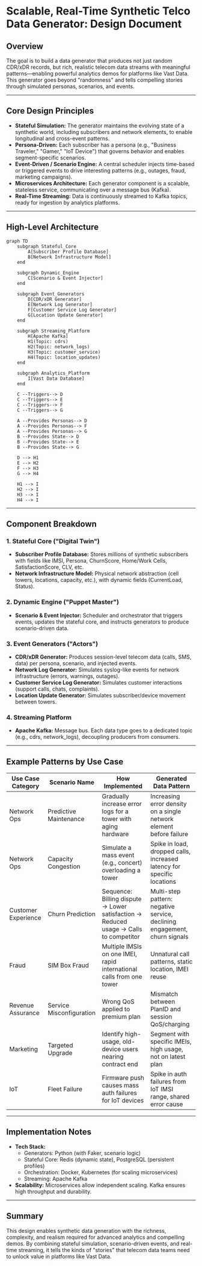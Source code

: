 # Scalable, Real-Time Synthetic Telco Data Generator: Design Document

## Overview

The goal is to build a data generator that produces not just random CDR/xDR records, but rich, realistic telecom data streams with meaningful patterns—enabling powerful analytics demos for platforms like Vast Data. This generator goes beyond "randomness" and tells compelling stories through simulated personas, scenarios, and events.

---

## Core Design Principles

- **Stateful Simulation:** The generator maintains the evolving state of a synthetic world, including subscribers and network elements, to enable longitudinal and cross-event patterns.
- **Persona-Driven:** Each subscriber has a persona (e.g., "Business Traveler," "Gamer," "IoT Device") that governs behavior and enables segment-specific scenarios.
- **Event-Driven / Scenario Engine:** A central scheduler injects time-based or triggered events to drive interesting patterns (e.g., outages, fraud, marketing campaigns).
- **Microservices Architecture:** Each generator component is a scalable, stateless service, communicating over a message bus (Kafka).
- **Real-Time Streaming:** Data is continuously streamed to Kafka topics, ready for ingestion by analytics platforms.

---

## High-Level Architecture

```mermaid
graph TD
    subgraph Stateful_Core
        A[Subscriber Profile Database]
        B[Network Infrastructure Model]
    end

    subgraph Dynamic_Engine
        C[Scenario & Event Injector]
    end

    subgraph Event_Generators
        D[CDR/xDR Generator]
        E[Network Log Generator]
        F[Customer Service Log Generator]
        G[Location Update Generator]
    end

    subgraph Streaming_Platform
        H[Apache Kafka]
        H1(Topic: cdrs)
        H2(Topic: network_logs)
        H3(Topic: customer_service)
        H4(Topic: location_updates)
    end

    subgraph Analytics_Platform
        I[Vast Data Database]
    end

    C --Triggers--> D
    C --Triggers--> E
    C --Triggers--> F
    C --Triggers--> G

    A --Provides Personas--> D
    A --Provides Personas--> F
    A --Provides Personas--> G
    B --Provides State--> D
    B --Provides State--> E
    B --Provides State--> G

    D --> H1
    E --> H2
    F --> H3
    G --> H4

    H1 --> I
    H2 --> I
    H3 --> I
    H4 --> I
```

---

## Component Breakdown

### 1. **Stateful Core ("Digital Twin")**
- **Subscriber Profile Database:** Stores millions of synthetic subscribers with fields like IMSI, Persona, ChurnScore, Home/Work Cells, SatisfactionScore, CLV, etc.
- **Network Infrastructure Model:** Physical network abstraction (cell towers, locations, capacity, etc.), with dynamic fields (CurrentLoad, Status).

### 2. **Dynamic Engine ("Puppet Master")**
- **Scenario & Event Injector:** Scheduler and orchestrator that triggers events, updates the stateful core, and instructs generators to produce scenario-driven data.

### 3. **Event Generators ("Actors")**
- **CDR/xDR Generator:** Produces session-level telecom data (calls, SMS, data) per persona, scenario, and injected events.
- **Network Log Generator:** Simulates syslog-like events for network infrastructure (errors, warnings, outages).
- **Customer Service Log Generator:** Simulates customer interactions (support calls, chats, complaints).
- **Location Update Generator:** Simulates subscriber/device movement between towers.

### 4. **Streaming Platform**
- **Apache Kafka:** Message bus. Each data type goes to a dedicated topic (e.g., cdrs, network_logs), decoupling producers from consumers.

---

## Example Patterns by Use Case

| Use Case Category | Scenario Name | How Implemented | Generated Data Pattern |
|-------------------|--------------|-----------------|-----------------------|
| Network Ops | Predictive Maintenance | Gradually increase error logs for a tower with aging hardware | Increasing error density on a single network element before failure |
| Network Ops | Capacity Congestion | Simulate a mass event (e.g., concert) overloading a tower | Spike in load, dropped calls, increased latency for specific locations |
| Customer Experience | Churn Prediction | Sequence: Billing dispute → Lower satisfaction → Reduced usage → Calls to competitor | Multi-step pattern: negative service, declining engagement, churn signals |
| Fraud | SIM Box Fraud | Multiple IMSIs on one IMEI, rapid international calls from one tower | Unnatural call patterns, static location, IMEI reuse |
| Revenue Assurance | Service Misconfiguration | Wrong QoS applied to premium plan | Mismatch between PlanID and session QoS/charging |
| Marketing | Targeted Upgrade | Identify high-usage, old-device users nearing contract end | Segment with specific IMEIs, high usage, not on latest plan |
| IoT | Fleet Failure | Firmware push causes mass auth failures for IoT devices | Spike in auth failures from IoT IMSI range, shared error cause |

---

## Implementation Notes

- **Tech Stack:**
  - Generators: Python (with Faker, scenario logic)
  - Stateful Core: Redis (dynamic state), PostgreSQL (persistent profiles)
  - Orchestration: Docker, Kubernetes (for scaling microservices)
  - Streaming: Apache Kafka
- **Scalability:** Microservices allow independent scaling. Kafka ensures high throughput and durability.

---

## Summary

This design enables synthetic data generation with the richness, complexity, and realism required for advanced analytics and compelling demos. By combining stateful simulation, scenario-driven events, and real-time streaming, it tells the kinds of "stories" that telecom data teams need to unlock value in platforms like Vast Data.
